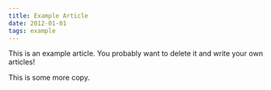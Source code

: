 ```yaml
---
title: Example Article
date: 2012-01-01
tags: example
---
```


This is an example article. You probably want to delete it and write your own articles!



This is some more copy.
